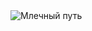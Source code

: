 <div>
    <img src="https://i.giphy.com/media/v1.Y2lkPTc5MGI3NjExeGZqMnNtbXN2MXRsYTZwc3M2cGZ0NzJsZ2VzemY0ODQ2MjZ3MHB3YyZlcD12MV9pbnRlcm5hbF9naWZfYnlfaWQmY3Q9Zw/11kn6DFp9BNqWA/giphy.gif" alt="Млечный путь">
</div>
